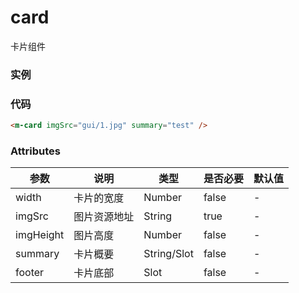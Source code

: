 # card

卡片组件

### 实例

<m-card imgSrc="/guanUI/3.jpg" summary="test"  />

### 代码

```html
<m-card imgSrc="gui/1.jpg" summary="test" />
```

### Attributes

| 参数      | 说明         | 类型        | 是否必要 | 默认值 |
| --------- | ------------ | ----------- | -------- | ------ |
| width     | 卡片的宽度   | Number      | false    | -      |
| imgSrc    | 图片资源地址 | String      | true     | -      |
| imgHeight | 图片高度     | Number      | false    | -      |
| summary   | 卡片概要     | String/Slot | false    | -      |
| footer    | 卡片底部     | Slot        | false    | -      |
